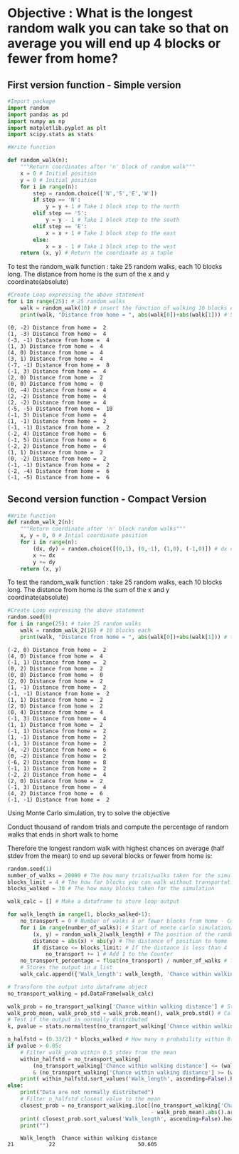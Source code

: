 # Objective : What is the longest random walk you can take so that on average you will end up 4 blocks or fewer from home?

## First version function - Simple version


```python
#Import package
import random
import pandas as pd
import numpy as np
import matplotlib.pyplot as plt
import scipy.stats as stats
```


```python
#Write function

def random_walk(n):
    """Return coordinates after 'n' block of random walk"""
    x = 0 # Initial position
    y = 0 # Initial position
    for i in range(n):
        step = random.choice(['N','S','E','W'])
        if step == 'N':
            y = y + 1 # Take 1 block step to the north
        elif step == 'S':
            y = y - 1 # Take 1 block step to the south
        elif step == 'E':
            x = x + 1 # Take 1 block step to the east
        else:
            x = x - 1 # Take 1 block step to the west
    return (x, y) # Return the coordinate as a tuple
```

To test the random_walk function : take 25 random walks, each 10 blocks long.
The distance from home is the sum of the x and y coordinate(absolute)


```python
#Create Loop expressing the above statement
for i in range(25): # 25 random walks
    walk = random_walk(10) # insert the function of walking 10 blocks each session
    print(walk, "Distance from home = ", abs(walk[0])+abs(walk[1])) # Sum of the x and y coordinate
```

    (0, -2) Distance from home =  2
    (1, -3) Distance from home =  4
    (-3, -1) Distance from home =  4
    (1, 3) Distance from home =  4
    (4, 0) Distance from home =  4
    (3, 1) Distance from home =  4
    (-7, -1) Distance from home =  8
    (-1, 3) Distance from home =  4
    (2, 0) Distance from home =  2
    (0, 0) Distance from home =  0
    (0, -4) Distance from home =  4
    (2, -2) Distance from home =  4
    (2, -2) Distance from home =  4
    (-5, -5) Distance from home =  10
    (-1, 3) Distance from home =  4
    (1, -1) Distance from home =  2
    (-1, -1) Distance from home =  2
    (-2, 4) Distance from home =  6
    (-1, 5) Distance from home =  6
    (-2, 2) Distance from home =  4
    (1, 1) Distance from home =  2
    (0, -2) Distance from home =  2
    (-1, -1) Distance from home =  2
    (-2, -4) Distance from home =  6
    (-1, -5) Distance from home =  6
    

## Second version function - Compact Version


```python
#Write function
def random_walk_2(n):
    """Return coordinate after 'n' block random walks"""
    x, y = 0, 0 # Intial coordinate position
    for i in range(n):
        (dx, dy) = random.choice([(0,1), (0,-1), (1,0), (-1,0)]) # dx difference in x (dx) and difference in y (dy)
        x += dx
        y += dy
    return (x, y)
```

To test the random_walk function : take 25 random walks, each 10 blocks long.
The distance from home is the sum of the x and y coordinate(absolute)


```python
#Create Loop expressing the above statement
random.seed(0)
for i in range(25): # take 25 random walks
    walk = random_walk_2(10) # 10 blocks each
    print(walk, "Distance from home = ", abs(walk[0])+abs(walk[1])) # the distance from the last position to home
```

    (-2, 0) Distance from home =  2
    (4, 0) Distance from home =  4
    (-1, 1) Distance from home =  2
    (0, 2) Distance from home =  2
    (0, 0) Distance from home =  0
    (2, 0) Distance from home =  2
    (1, -1) Distance from home =  2
    (-1, -1) Distance from home =  2
    (1, 1) Distance from home =  2
    (2, 0) Distance from home =  2
    (0, 4) Distance from home =  4
    (-1, 3) Distance from home =  4
    (1, 1) Distance from home =  2
    (-1, 1) Distance from home =  2
    (1, -1) Distance from home =  2
    (-1, 1) Distance from home =  2
    (4, -2) Distance from home =  6
    (0, -2) Distance from home =  2
    (-6, 2) Distance from home =  8
    (-1, 1) Distance from home =  2
    (-2, 2) Distance from home =  4
    (2, 0) Distance from home =  2
    (-1, 3) Distance from home =  4
    (4, 2) Distance from home =  6
    (-1, -1) Distance from home =  2
    

Using Monte Carlo simulation, try to solve the objective

Conduct thousand of random trials and compute the percentage of random walks that ends in short walk to home

Therefore the longest random walk with highest chances on average (half stdev from the mean) to end up several blocks or fewer from home is:


```python
random.seed(1)
number_of_walks = 20000 # The how many trials/walks taken for the simulation
blocks_limit = 4 # The how far blocks you can walk without transportation
blocks_walked = 30 # The how many blocks taken for the simulation

walk_calc = [] # Make a dataframe to store loop output

for walk_length in range(1, blocks_walked+1): 
    no_transport = 0 # Number of walks 4 or fewer blocks from home - Counter
    for i in range(number_of_walks): # Start of monte carlo simulation/loop
        (x, y) = random_walk_2(walk_length) # The position of the random walk
        distance = abs(x) + abs(y) # The distance of position to home
        if distance <= blocks_limit: # If the distance is less than 4
            no_transport += 1 # Add 1 to the Counter
    no_transport_percentage = float(no_transport) / number_of_walks # The percentage of walks that requires no transport
    # Stores the output in a list
    walk_calc.append({'Walk_length': walk_length, 'Chance within walking distance': no_transport_percentage*100})

# Transform the output into dataframe object
no_transport_walking = pd.DataFrame(walk_calc)

walk_prob = no_transport_walking['Chance within walking distance'] # Store the probability in walk_prob variable
walk_prob_mean, walk_prob_std = walk_prob.mean(), walk_prob.std() # Calculate the mean and std of the output
# Test if the output is normally distributed
k, pvalue = stats.normaltest(no_transport_walking['Chance within walking distance']) 

n_halfstd = (0.33/2) * blocks_walked # How many n probability within 0.5 std
if pvalue > 0.05:
    # Filter walk_prob within 0.5 stdev from the mean
    within_halfstd = no_transport_walking[
        (no_transport_walking['Chance within walking distance'] <= (walk_prob_mean + 0.5*walk_prob_std)) 
        & (no_transport_walking['Chance within walking distance'] >= (walk_prob_mean - 0.5*walk_prob_std)) ]
    print( within_halfstd.sort_values('Walk_length', ascending=False).head(n=1) )
else:
    print("Data are not normally distributed")
    # Filter n_halfstd closest value to the mean
    closest_prob = no_transport_walking.iloc[(no_transport_walking['Chance within walking distance'] 
                                             - walk_prob_mean).abs().argsort()[:int(n_halfstd)]]
    print( closest_prob.sort_values('Walk_length', ascending=False).head(n=1) )
    print("")
```

        Walk_length  Chance within walking distance
    21           22                          50.605
    
